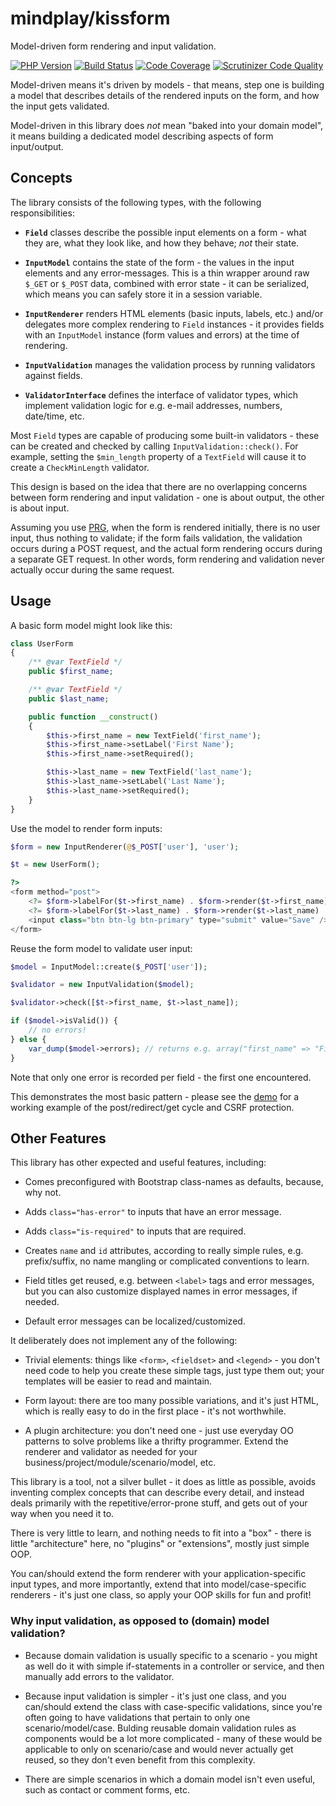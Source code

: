 mindplay/kissform
=================

Model-driven form rendering and input validation.

[![PHP Version](https://img.shields.io/badge/php-5.5%2B-blue.svg)](https://packagist.org/packages/mindplay/kissform)
[![Build Status](https://travis-ci.org/mindplay-dk/kissform.svg?branch=master)](https://travis-ci.org/mindplay-dk/kissform)
[![Code Coverage](https://scrutinizer-ci.com/g/mindplay-dk/kissform/badges/coverage.png?b=master)](https://scrutinizer-ci.com/g/mindplay-dk/kissform/?branch=master)
[![Scrutinizer Code Quality](https://scrutinizer-ci.com/g/mindplay-dk/kissform/badges/quality-score.png?b=master)](https://scrutinizer-ci.com/g/mindplay-dk/kissform/?branch=master)

Model-driven means it's driven by models - that means, step one is building
a model that describes details of the rendered inputs on the form, and how
the input gets validated.

Model-driven in this library does *not* mean "baked into your domain model",
it means building a dedicated model describing aspects of form input/output.


## Concepts

The library consists of the following types, with the following responsibilities:

  * **`Field`** classes describe the possible input elements on a form - what
    they are, what they look like, and how they behave; *not* their state.

  * **`InputModel`** contains the state of the form - the values in the input
    elements and any error-messages. This is a thin wrapper around raw `$_GET`
    or `$_POST` data, combined with error state - it can be serialized, which
    means you can safely store it in a session variable.

  * **`InputRenderer`** renders HTML elements (basic inputs, labels, etc.) and/or
    delegates more complex rendering to `Field` instances - it provides fields with
    an `InputModel` instance (form values and errors) at the time of rendering.

  * **`InputValidation`** manages the validation process by running validators against
    fields.

  * **`ValidatorInterface`** defines the interface of validator types, which implement
    validation logic for e.g. e-mail addresses, numbers, date/time, etc.

Most `Field` types are capable of producing some built-in validators - these can be created and
checked by calling `InputValidation::check()`. For example, setting the `$min_length` property of
a `TextField` will cause it to create a `CheckMinLength` validator.

This design is based on the idea that there are no overlapping concerns between
form rendering and input validation - one is about output, the other is about input.

Assuming you use [PRG](http://en.wikipedia.org/wiki/Post/Redirect/Get),
when the form is rendered initially, there is no user input, thus nothing to validate;
if the form fails validation, the validation occurs during a POST request, and the
actual form rendering occurs during a separate GET request. In other words, form
rendering and validation never actually occur during the same request.


## Usage

A basic form model might look like this:

```PHP
class UserForm
{
    /** @var TextField */
    public $first_name;

    /** @var TextField */
    public $last_name;

    public function __construct()
    {
        $this->first_name = new TextField('first_name');
        $this->first_name->setLabel('First Name');
        $this->first_name->setRequired();

        $this->last_name = new TextField('last_name');
        $this->last_name->setLabel('Last Name');
        $this->last_name->setRequired();
    }
}
```

Use the model to render form inputs:

```PHP
$form = new InputRenderer(@$_POST['user'], 'user');

$t = new UserForm();

?>
<form method="post">
    <?= $form->labelFor($t->first_name) . $form->render($t->first_name) . '<br/>' ?>
    <?= $form->labelFor($t->last_name) . $form->render($t->last_name) . '<br/>' ?>
    <input class="btn btn-lg btn-primary" type="submit" value="Save" />
</form>
```

Reuse the form model to validate user input:

```PHP
$model = InputModel::create($_POST['user']);

$validator = new InputValidation($model);

$validator->check([$t->first_name, $t->last_name]);

if ($model->isValid()) {
    // no errors!
} else {
    var_dump($model->errors); // returns e.g. array("first_name" => "First Name is required")
}
```

Note that only one error is recorded per field - the first one encountered.

This demonstrates the most basic pattern - please see the [demo](examples/demo.php) for a working
example of the post/redirect/get cycle and CSRF protection.


## Other Features

This library has other expected and useful features, including:

 * Comes preconfigured with Bootstrap class-names as defaults, because, why not.

 * Adds `class="has-error"` to inputs that have an error message.

 * Adds `class="is-required"` to inputs that are required.

 * Creates `name` and `id` attributes, according to really simple rules, e.g.
   prefix/suffix, no name mangling or complicated conventions to learn.

 * Field titles get reused, e.g. between `<label>` tags and error messages, but
   you can also customize displayed names in error messages, if needed.

 * Default error messages can be localized/customized.

It deliberately does not implement any of the following:

 * Trivial elements: things like `<form>`, `<fieldset>` and `<legend>` - you don't
   need code to help you create these simple tags, just type them out; your templates
   will be easier to read and maintain.

 * Form layout: there are too many possible variations, and it's just HTML, which
   is really easy to do in the first place - it's not worthwhile.

 * A plugin architecture: you don't need one - just use everyday OO patterns to
   solve problems like a thrifty programmer. Extend the renderer and validator
   as needed for your business/project/module/scenario/model, etc.

This library is a tool, not a silver bullet - it does as little as possible, avoids
inventing complex concepts that can describe every detail, and instead deals primarily
with the repetitive/error-prone stuff, and gets out of your way when you need it to.

There is very little to learn, and nothing needs to fit into a "box" - there
is little "architecture" here, no "plugins" or "extensions", mostly just simple OOP.

You can/should extend the form renderer with your application-specific input
types, and more importantly, extend that into model/case-specific renderers -
it's just one class, so apply your OOP skills for fun and profit!

### Why input validation, as opposed to (domain) model validation?

 * Because domain validation is usually specific to a scenario - you might as
   well do it with simple if-statements in a controller or service, and then
   manually add errors to the validator.

 * Because input validation is simpler - it's just one class, and you can/should
   extend the class with case-specific validations, since you're often going to
   have validations that pertain to only one scenario/model/case. Bulding reusable
   domain validation rules as components would be a lot more complicated - many
   of these would be applicable to only on scenario/case and would never actually
   get reused, so they don't even benefit from this complexity.

 * There are simple scenarios in which a domain model isn't even useful, such
   as contact or comment forms, etc.

